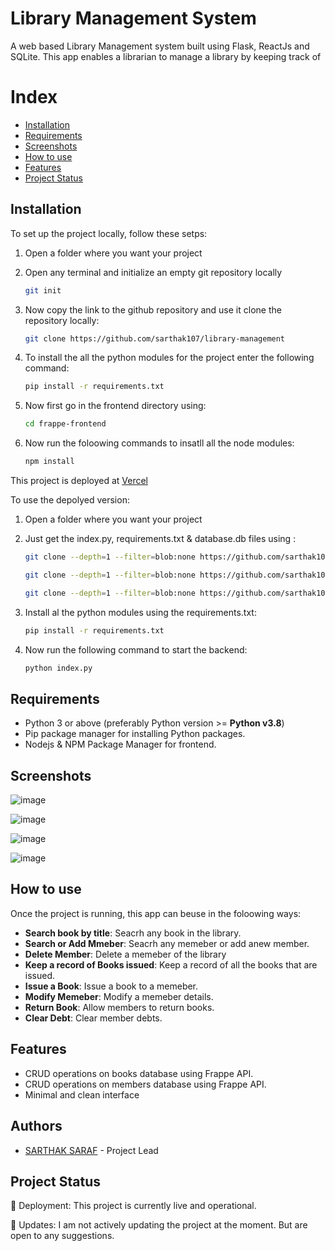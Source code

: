 # Library Management System

A web based Library Management system built using Flask, ReactJs and SQLite. This app enables a librarian to manage a library by keeping track of 

# Index
- [Installation](#installation)
- [Requirements](#requirements)
- [Screenshots](#screenshots)
- [How to use](#how-to-use)
- [Features](#features)
- [Project Status](#project-status)

## Installation

To set up the project locally, follow these setps:

1. Open a folder where you want your project

2. Open any terminal and initialize an empty git repository locally
    ```bash
    git init
    ```
3. Now copy the link to the github repository and use it clone the repository locally:
    ```bash
    git clone https://github.com/sarthak107/library-management
    ```
4. To install the all the python modules for the project enter the following command:
    ```bash
    pip install -r requirements.txt
    ```
5. Now first go in the frontend directory using:
    ```bash
    cd frappe-frontend
    ```
6. Now run the foloowing commands to insatll all the node modules:
    ```bash
    npm install
    ```
This project is deployed at [Vercel](https://library-management-nu.vercel.app/)

To use the depolyed version:

1. Open a folder where you want your project

2. Just get the index.py, requirements.txt & database.db files using :
    ```bash
    git clone --depth=1 --filter=blob:none https://github.com/sarthak107/library-management.git --path index.py

    git clone --depth=1 --filter=blob:none https://github.com/sarthak107/library-management.git --path requirements.txt

    git clone --depth=1 --filter=blob:none https://github.com/sarthak107/library-management.git --path database.db
    ```
3. Install al the python modules using the requirements.txt:
    ```bash
    pip install -r requirements.txt
    ```
4. Now run the following command to start the backend:
    ```bash 
    python index.py
    ```

## Requirements 

* Python 3 or above (preferably Python version >= **Python v3.8**)
* Pip package manager for installing Python packages.
* Nodejs & NPM Package Manager for frontend.

## Screenshots
![image](https://github.com/sarthak107/library-management/assets/77851794/9385c4fe-d567-49a3-a168-915d2991df28)

![image](https://github.com/sarthak107/library-management/assets/77851794/06daefb0-2788-4fe8-af51-0a2c957827ec)

![image](https://github.com/sarthak107/library-management/assets/77851794/1076df56-3fa0-4c30-9861-f9d61de03474)

![image](https://github.com/sarthak107/library-management/assets/77851794/6986988a-2841-40ec-bc28-99ed5d6829e8)





## How to use

Once the project is running, this app can beuse in the foloowing ways:

- **Search book by title**: Seacrh any book in the library.
- **Search or Add Mmeber**: Seacrh any memeber or add anew member.
- **Delete Member**: Delete a memeber of the library
- **Keep a record of Books issued**: Keep a record of all the books that are issued.
- **Issue a Book**: Issue a book to a memeber.
- **Modify Memeber**: Modify a memeber details.
- **Return Book**: Allow members to return books.
- **Clear Debt**: Clear member debts.

## Features 

- CRUD operations on books database using Frappe API.
- CRUD operations on members database using Frappe API.
- Minimal and clean interface

## Authors 

- [SARTHAK SARAF](https://github.com/sarthak107) - Project Lead

## Project Status

🚀 Deployment: This project is currently live and operational.

🛑 Updates: I am not actively updating the project at the moment. But are open to any suggestions.

    
   

